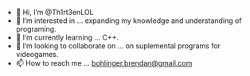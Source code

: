 - 👋 Hi, I’m @Th1rt3enLOL
- 👀 I’m interested in ... expanding my knowledge and understanding of programing.
- 🌱 I’m currently learning ... C++.
- 💞️ I’m looking to collaborate on ... on suplemental programs for videogames.
- 📫 How to reach me ... bohlinger.brendan@gmail.com

<!---
Th1rt3enLOL/Th1rt3enLOL is a ✨ special ✨ repository because its `README.md` (this file) appears on your GitHub profile.
You can click the Preview link to take a look at your changes.
--->
